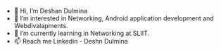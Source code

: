 - 👋 Hi, I’m Deshan Dulmina
- 👀 I’m interested in Networking, Android application development and Webdivalapments.
- 🌱 I’m currently learning in Networking at SLIIT.
- 📫 Reach me Linkedin - Deshn Dulmina

<!---
J-A-D-Dulmina/J-A-D-Dulmina is a ✨ special ✨ repository because its `README.md` (this file) appears on your GitHub profile.
You can click the Preview link to take a look at your changes.
--->
